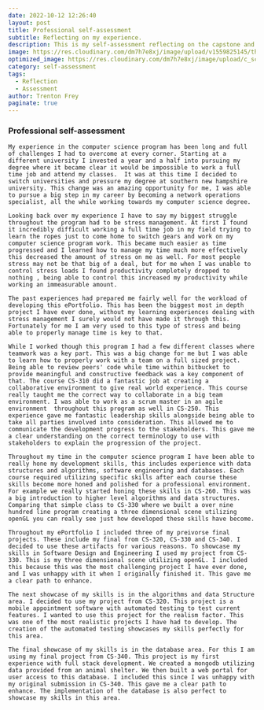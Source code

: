 ```yaml
---
date: 2022-10-12 12:26:40
layout: post
title: Professional self-assessment
subtitle: Reflecting on my experience.
description: This is my self-assessment reflecting on the capstone and my experience in the Computer Science program.
image: https://res.cloudinary.com/dm7h7e8xj/image/upload/v1559825145/theme16_o0seet.jpg
optimized_image: https://res.cloudinary.com/dm7h7e8xj/image/upload/c_scale,w_380/v1559825145/theme16_o0seet.jpg
category: self-assessment
tags:
  - Reflection
  - Assessment
author: Trenton Frey
paginate: true
---
```



### Professional self-assessment


	My experience in the computer science program has been long and full of challenges I had to overcome at every corner. Starting at a different university I invested a year and a half into pursuing my degree where it became clear it would be impossible to work a full time job and attend my classes.  It was at this time I decided to switch universities and pressure my degree at southern new hampshire university. This change was an amazing opportunity for me, I was able to pursue a big step in my career by becoming a network operations specialist, all the while working towards my computer science degree.
  
	Looking back over my experience I have to say my biggest struggle throughout the program had to be stress management. At first I found it incredibly difficult working a full time job in my field trying to learn the ropes just to come home to switch gears and work on my computer science program work. This became much easier as time progressed and I learned how to manage my time much more effectively this decreased the amount of stress on me as well. For most people stress may not be that big of a deal, but for me when I was unable to control stress loads I found productivity completely dropped to nothing , being able to control this increased my productivity while working an immeasurable amount. 
  
	The past experiences had prepared me fairly well for the workload of developing this ePortfolio. This has been the biggest most in depth project I have ever done, without my learning experiences dealing with stress management I surely would not have made it through this. Fortunately for me I am very used to this type of stress and being able to properly manage time is key to that. 
  
	While I worked though this program I had a few different classes where teamwork was a key part. This was a big change for me but I was able to learn how to properly work with a team on a full sized project. Being able to review peers' code while time within bitbucket to provide meaningful and constructive feedback was a key component of that. The course CS-310 did a fantastic job at creating a collaborative environment to give real world experience. This course really taught me the correct way to collaborate in a big team environment. I was able to work as a scrum master in an agile environment  throughout this program as well in CS-250. This experience gave me fantastic leadership skills alongside being able to take all parties involved into consideration. This allowed me to communicate the development progress to the stakeholders. This gave me a clear understanding on the correct terminology to use with stakeholders to explain the progression of the project. 
  
	Throughout my time in the computer science program I have been able to really hone my development skills, this includes experience with data structures and algorithms, software engineering and databases. Each course required utilizing specific skills after each course these skills become more honed and polished for a professional environment. For example we really started honing these skills in CS-260. This was a big introduction to higher level algorithms and data structures. Comparing that simple class to CS-330 where we built a over nine hundred line program creating a three dimensional scene utilizing openGL you can really see just how developed these skills have become.  
  
	Throughout my ePortfolio I included three of my preivorse final projects. These include my final from CS-320, CS-330 and CS-340. I decided to use these artifacts for various reasons. To showcase my skills in Software Design and Engineering I used my project from CS-330. This is my three dimensional scene utilizing openGL. I included this because this was the most challenging project I have ever done, and I was unhappy with it when I originally finished it. This gave me a clear path to enhance.
  
	The next showcase of my skills is in the algorithms and data Structure area. I decided to use my project from CS-320. This project is a mobile appointment software with automated testing to test current features. I wanted to use this project for the realism factor. This was one of the most realistic projects I have had to develop. The creation of the automated testing showcases my skills perfectly for this area.
  
	The final showcase of my skills is in the database area. For this I am using my final project from CS-340. This project is my first experience with full stack development. We created a mongodb utilizing data provided from an animal shelter. We then built a web portal for user access to this database. I included this since I was unhappy with my original submission in CS-340. This gave me a clear path to enhance. The implementation of the database is also perfect to showcase my skills in this area. 
	
	






